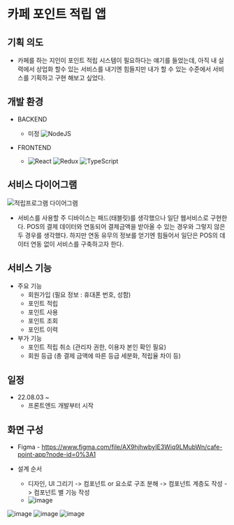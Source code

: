 # 카페 포인트 적립 앱



## 기획 의도

- 카페를 하는 지인이 포인트 적립 시스템이 필요하다는 얘기를 들었는데, 아직 내 실력에서 상업화 할수 있는 서비스를 내기엔 힘들지만 내가 할 수 있는 수준에서 서비스를 기획하고 구현 해보고 싶었다.

## 개발 환경

- BACKEND

  - 미정 ![NodeJS](https://img.shields.io/badge/node.js-6DA55F?style=for-the-badge&logo=node.js&logoColor=white)

- FRONTEND
  - ![React](https://img.shields.io/badge/react-%2320232a.svg?style=for-the-badge&logo=react&logoColor=%2361DAFB) ![Redux](https://img.shields.io/badge/redux-%23593d88.svg?style=for-the-badge&logo=redux&logoColor=white) ![TypeScript](https://img.shields.io/badge/typescript-%23007ACC.svg?style=for-the-badge&logo=typescript&logoColor=white)

## 서비스 다이어그램

![적립프로그램 다이어그램](https://user-images.githubusercontent.com/96227239/182618073-b1807b63-77f2-4e01-8080-f9f854f10ff0.png)

- 서비스를 사용할 주 디바이스는 패드(태블릿)를 생각했으나 일단 웹서비스로 구현한다. POS의 결제 데이터와 연동되어 결제금액을 받아올 수 있는 경우와 그렇지 않은 두 경우를 생각했다. 하지만 연동 유무의 정보를 얻기엔 힘들어서 일단은 POS의 데이터 연동 없이 서비스를 구축하고자 한다.

## 서비스 기능

- 주요 기능
  - 회원가입 (필요 정보 : 휴대폰 번호, 성함)
  - 포인트 적립
  - 포인트 사용
  - 포인트 조회
  - 포인트 이력
- 부가 기능
  - 포인트 적립 취소 (관리자 권한, 이용자 본인 확인 필요)
  - 회원 등급 (총 결제 금액에 따른 등급 세분화, 적립율 차이 등)

## 일정

- 22.08.03 ~
  - 프론트엔드 개발부터 시작

## 화면 구성

- Figma - https://www.figma.com/file/AX9hjhwbyIE3Wiq9LMubWn/cafe-point-app?node-id=0%3A1

- 설계 순서
  - 디자인, UI 그리기 -> 컴포넌트 or 요소로 구조 분해 -> 컴포넌트 계층도 작성 -> 컴포넌트 별 기능 작성
  - ![image](https://user-images.githubusercontent.com/96227239/183342124-3cc9f2af-12d9-42bc-922a-438e39bc1b59.png)

![image](https://user-images.githubusercontent.com/96227239/182629256-cf92e4c1-0090-47b2-a28f-5dba4e9abfe9.png)
![image](https://user-images.githubusercontent.com/96227239/182629335-8234a1c8-4b07-421d-bfcc-6d93763e99ec.png) 
![image](https://user-images.githubusercontent.com/96227239/182850167-c7b1f6cb-d408-4251-b83c-dcbb528adc30.png)

